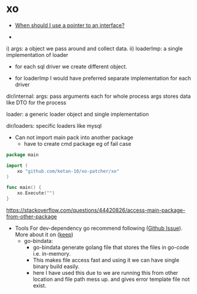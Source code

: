 # xo

- [When should I use a pointer to an interface?](https://www.reddit.com/r/golang/comments/kit3da/whats_the_meaning_of_a_pointer_to_an_interface/)

- 
i) args: a object we pass around and collect data.
ii) loaderImp: a single implementation of loader
  - for each sql driver we create different object.

- for loaderImp I would have preferred separate implementation for each driver  

dir/internal:
args: pass arguments each for whole process 
 args stores data like DTO for the process

loader: a generic loader object and single implementation

dir/loaders:
specific loaders like mysql

- Can not import main pack into another package
  -  have to create cmd package 
eg of fail case 
```go
package main

import (
	xo "github.com/ketan-10/xo-patcher/xo"
)

func main() {
	xo.Execute("")
}

```
https://stackoverflow.com/questions/44420826/access-main-package-from-other-package

- Tools 
For dev-dependency go recommend following ([Github Issue](https://github.com/golang/go/issues/25922#issuecomment-1038394599)).
More about it on ([keep](https://github.com/ketan-10/keep))
  - go-bindata: 
    - go-bindata generate golang file that stores the files in go-code i.e. in-memory.
    - This makes file access fast and using it we can have single binary build easily.
    - here I have used this due to we are running this from other location and file path mess up. and gives error template file not exist.
